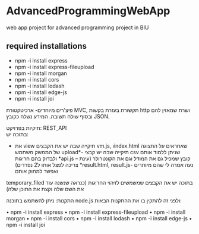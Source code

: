 # AdvancedProgrammingWebApp

web app project for advanced programming project in BIU

## required installations

- npm -i install express
- npm -i install express-fileupload
- npm -i install morgan
- npm -i install cors
- npm -i install lodash
- npm -i install edge-js
- npm -i install joi

פיצ'רים מיוחדים- ארכיטקטורת MVC, תקשורת בעזרת בקשות http ושרת שמאזין להם ובסוף שולח תשובה. המידע נשלח כקובץ JSON.

תיקיות בפרויקט:
REST_API  
בתוכה יש:
* את view תיקייה שבה יש את הקבצים vm.js, וindex.html שאחראים על התצוגה של הממשק משתמש
upload*- תיקייה שבה יש קבצי csv שניתן ללמוד אותם ולבדוק בהם חריגות
*api.js – קובץ שמכיל גם את המודל וגם את הקונטרולר (עינת צריכה לפצל אותו ל2 נפרדים)
*result.html, result.js- נעה אמרה לי שהם מיותרים ואפשר למחוק אותם

temporary_filed
בתוכה יש את הקבצים שמשמשים לזיהוי החריגות (כנראה שנשנה עוד את השם שלה וקצת את התוכן שלה)

התקנות:
ניתן להשתמש בתוכנה node.js ולפני זה להתקין בו את ההתקנות הבאות:

•	npm -i install express
•	npm -i install express-fileupload
•	npm -i install morgan
•	npm -i install cors
•	npm -i install lodash
•	npm -i install edge-js
•	npm -i install joi



